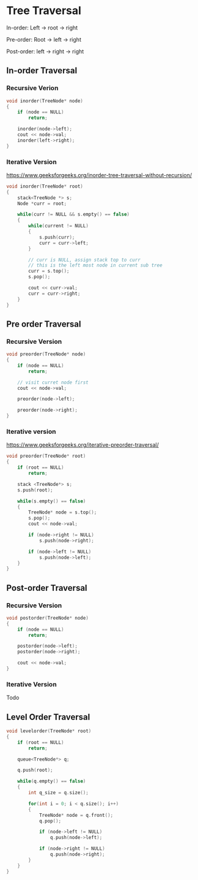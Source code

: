 # Tree Traversal

In-order: Left -> root -> right

Pre-order: Root -> left -> right

Post-order: left -> right -> right

## In-order Traversal

### Recursive Verion

```cpp
void inorder(TreeNode* node)
{
    if (node == NULL)
        return;

    inorder(node->left);
    cout << node->val;
    inorder(left->right);
}
```

### Iterative Version

<https://www.geeksforgeeks.org/inorder-tree-traversal-without-recursion/>

```cpp
void inorder(TreeNode* root)
{
    stack<TreeNode *> s;
    Node *curr = root;

    while(curr != NULL && s.empty() == false)
    {
        while(current != NULL)
        {
            s.push(curr);
            curr = curr->left;
        }

        // curr is NULL, assign stack top to curr
        // this is the left most node in current sub tree
        curr = s.top();
        s.pop();

        cout << curr->val;
        curr = curr->right;
    }
}
```

## Pre order Traversal

### Recursive Version

```cpp
void preorder(TreeNode* node)
{
    if (node == NULL)
        return;

    // visit curret node first
    cout << node->val;

    preorder(node->left);

    preorder(node->right);
}
```

### Iterative version

<https://www.geeksforgeeks.org/iterative-preorder-traversal/>

```cpp
void preorder(TreeNode* root)
{
    if (root == NULL)
        return;

    stack <TreeNode*> s;
    s.push(root);

    while(s.empty() == false)
    {
        TreeNode* node = s.top();
        s.pop();
        cout << node->val;

        if (node->right != NULL)
            s.push(node->right);

        if (node->left != NULL)
            s.push(node->left);
    }
}
```

## Post-order Traversal

### Recursive Version

```cpp
void postorder(TreeNode* node)
{
    if (node == NULL)
        return;

    postorder(node->left);
    postorder(node->right);

    cout << node->val;
}
```

### Iterative Version

Todo

## Level Order Traversal

```cpp
void levelorder(TreeNode* root)
{
    if (root == NULL)
        return;

    queue<TreeNode*> q;

    q.push(root);

    while(q.empty() == false)
    {
        int q_size = q.size();

        for(int i = 0; i < q.size(); i++)
        {
            TreeNode* node = q.front();
            q.pop();

            if (node->left != NULL)
                q.push(node->left);

            if (node->right != NULL)
                q.push(node->right);
        }
    }
}


```
